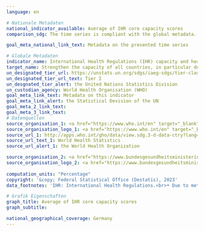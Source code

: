 ```yaml
---
language: en    

# Nationale Metadaten    
national_indicator_available: Average of IHR core capacity scores    
comparison_sdg: The time series is compliant with the global metadata.    

goal_meta_national_link_text: Metadata on the presented time series    

# Globale Metadaten    
indicator_name: International Health Regulations (IHR) capacity and health emergency preparedness    
target_name: Strengthen the capacity of all countries, in particular developing countries, for early warning, risk reduction and management of national and global health risks    
un_designated_tier_url: https://unstats.un.org/sdgs/iaeg-sdgs/tier-classification/    
un_designated_tier_url_text: Tier I    
un_desgnated_tier_alert: the United Nations Statistics Division    
un_custodian_agency: World Health Organisation (WHO)    
goal_meta_link_text: Metadata on this indicator    
goal_meta_link_alert: the Statistical Devision of the UN    
goal_meta_2_link_text:     
goal_meta_3_link_text:         
# Datenquellen
source_organisation_1: <a href="https://www.who.int/en" target="_blank" onclick="return confirm_alert('the World Health Organization','En');"> World Health Organization (WHO) </a>
source_organisation_logo_1: <a href="https://www.who.int/en" target="_blank" onclick="return confirm_alert('the World Health Organization','En');"><img src="https://sdg-indikatoren.de/public/OrgImgEn/who.png" alt="Logo who" style="height:60px; width:148px"/></a>
source_url_1: http://apps.who.int/gho/data/view.sdg.3-d-data-ctry?lang=en
source_url_text_1: World Health Statistics
source_url_alert_1: the World Health Organization

source_organisation_2: <a href="https://www.bundesgesundheitsministerium.de/en/index.html" target="_blank" onclick="return confirm_alert('the Federal Ministry of Health','En');"> Federal Ministry of Health </a>
source_organisation_logo_2: <a href="https://www.bundesgesundheitsministerium.de/en/index.html" target="_blank" onclick="return confirm_alert('the Federal Ministry of Health','En');"><img src="https://sdg-indikatoren.de/public/OrgImgEn/bmg.png" alt="Logo bmg" style="height:60px; width:148px"/></a>
    
computation_units: "Percentage"    
copyright: '&copy; Federal Statistical Office (Destatis), 2023'    
data_footnotes: 'IHR: International Health Regulations.<br>• Due to methodological changes, the results from 2018 and from 2021 onwards are only comparable with previous years to a limited extend.'    

# Grafik Eigenschaften    
graph_title: Average of IHR core capacity scores
graph_subtitle:     

national_geographical_coverage: Germany    
---
```


<span></span>